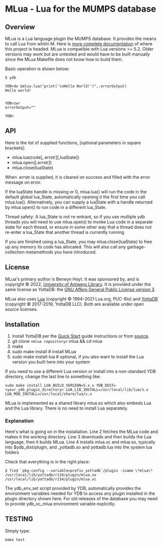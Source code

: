 # MLua - Lua for the MUMPS database

## Overview

MLua is a Lua language plugin the MUMPS database. It provides the means to call Lua from whitin M. Here is [more complete documentation](https://dev.anet.be/doc/brocade/mlua/html/index.html) of where this project is headed. MLua is compatible with Lua versions >= 5.2. Older versions may work but are untested and would have to be built manually since the MLua Makefile does not know how to build them.

Basic operation is shown below:

```shell
$ ydb

YDB>do &mlua.lua("print('\nHello World!')",.errorOutput)
Hello world!


YDB>zwr
errorOutput=""

YDB>
```

## API

Here is the list of supplied functions, [optional parameters in square brackets]:

- mlua.lua(code\[,.errstr]\[,luaState])
- mlua.open([.errstr])
- mlua.close(luaState)

When .errstr is supplied, it is cleared on success and filled with the error message on error.

If the luaState handle is missing or 0, mlua.lua() will run the code in the default global lua_State, automatically opening it the first time you call mlua.lua(). Alternatively, you can supply a luaState with a handle returned by mlua.open() to run code in a different lua_State.

Thread safety: A lua_State is not re-entrant, so if you use multiple ydb threads you will need to use mlua.open() to invoke Lua code in a separate state for each thread, or ensure in some other way that a thread does not re-enter a lua_State that another thread is currently running.

If you are finished using a lua_State, you may mlua.close(luaState) to free up any memory its code has allocated. This will also call any garbage-collection metamethods you have introduced.

## License

MLua's primary author is Berwyn Hoyt. It was sponsored by, and is copyright © 2022, [University of Antwerp Library](https://www.uantwerpen.be/en/library/). It is provided under the same license as YottaDB: the [GNU Affero General Public License version 3](https://www.gnu.org/licenses/agpl-3.0.txt).

MLua also uses [Lua](https://www.lua.org/) (copyright © 1994–2021 Lua.org, PUC-Rio) and [YottaDB](https://yottadb.com/) (copyright © 2017-2019, YottaDB LLC). Both are available under open source licenses.

## Installation

1. Install YottaDB per the
   [Quick Start](https://docs.yottadb.com/MultiLangProgGuide/MultiLangProgGuide.html#quick-start)
   guide instructions or from [source](https://gitlab.com/YottaDB/DB/YDB).
2. git clone `<mlua repository>` mlua && cd mlua
3. make
4. sudo make install       # install MLua
5. sudo make install-lua   # optional, if you also want to install the Lua version you built here into your system

If you need to use a different Lua version or install into a non-standard YDB directory, change the last line to something like:

```shell
sudo make install LUA_BUILD_VERSION=5.x.x YDB_DEST=<your_ydb_plugin_directory> LUA_LIB_INSTALL=/usr/local/lib/lua/x.x LUA_MOD_INSTALL=/usr/local/share/lua/x.x
```

MLua is implemented as a shared library mlua.so which also embeds Lua and the Lua library. There is no need to install Lua separately.

### Explanation

Here's what is going on in the installation.
Line 2 fetches the MLua code and makes it the working directory.
Line 3 downloads and then builds the Lua language, then it builds MLua.
Line 4 installs mlua.xc and mlua.so, typically into $ydb_dist/plugin, and _yottadb.so and yottadb.lua into the system lua folders

Check that everything is in the right place:

```shell
$ find `pkg-config --variable=prefix yottadb`/plugin -iname \*mlua\*
/usr/local/lib/yottadb/r134/plugin/mlua.so
/usr/local/lib/yottadb/r134/plugin/mlua.xc
```

The ydb_env_set script provided by YDB, automatically provides the environment
variables needed for YDB to access any plugin installed in the plugin directory shown here.
For old releases of the database you may need to provide
ydb_xc_mlua environment variable explicitly.

## TESTING

Simply type:

```shell
make test
```
